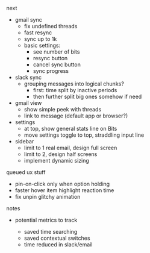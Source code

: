 next

* gmail sync
  * fix undefined threads
  * fast resync
  * sync up to 1k
  * basic settings:
    * see number of bits
    * resync button
    * cancel sync button
    * sync progress
* slack sync
  * grouping messages into logical chunks?
    * first: time split by inactive periods
    * then further split big ones somehow if need
* gmail view
  * show simple peek with threads
  * link to message (default app or browser?)
* settings
  * at top, show general stats line on Bits
  * move settings toggle to top, straddling input line
* sidebar
  * limit to 1 real email, design full screen
  * limit to 2, design half screens
  * implement dynamic sizing

queued ux stuff

* pin-on-click only when option holding
* faster hover item highlight reaction time
* fix unpin glitchy animation

notes

* potential metrics to track

  * saved time searching
  * saved contextual switches
  * time reduced in slack/email
